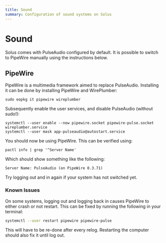 ```yaml
---
title: Sound
summary: Configuration of sound systems on Solus
---
```


# Sound

Solus comes with PulseAudio configured by default.
It is possible to switch to PipeWire manually using the instructions below.

## PipeWire

PipeWire is a multimedia framework aimed to replace PulseAudio.
Installing it can be done by installing PipeWire and WirePlumber:

```console
sudo eopkg it pipewire wireplumber
```

Subsequently enable the user services, and disable PulseAudio (without sudo!):

```console
systemctl --user enable --now pipewire.socket pipewire-pulse.socket wireplumber.service
systemctl --user mask app-pulseaudio@autostart.service
```

You should now be using PipeWire. This can be verified using:

```
pactl info | grep '^Server Name'
```

Which should show something like the following:

```
Server Name: PulseAudio (on PipeWire 0.3.71)
```

Try logging out and in again if your system has not switched yet.

### Known Issues

On some systems, logging out and logging back in causes PipeWire to either crash or not restart. This can be fixed by running the following in your terminal:

```sh
systemctl --user restart pipewire pipewire-pulse
```

This will have to be re-done after every relog. Restarting the computer should also fix it until log out.
